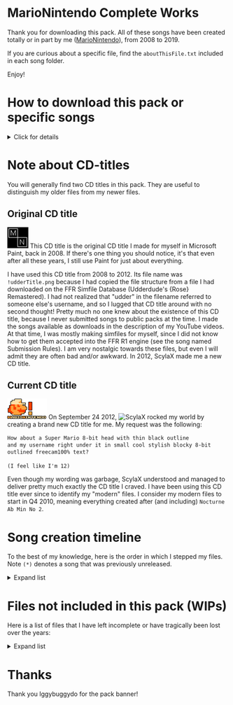 # MarioNintendo Complete Works

Thank you for downloading this pack. All of these songs have been created totally or in part
by me ([MarioNintendo](http://www.flashflashrevolution.com/profile/MarioNintendo/)), from 2008 to 2019.

If you are curious about a specific file, find the `aboutThisFile.txt` included in
each song folder.

Enjoy!

# How to download this pack or specific songs
<details><summary>Click for details</summary>
Scroll back to the top of this page, and click the download button:
![How to download this pack](howtodownload.png)

Don't want to download the full pack? Simply follow these steps:
![How to download a single song](download1song.png)
</details>


# Note about CD-titles
You will generally find two CD titles in this pack. They are useful to distinguish my older files from my newer
files.

## Original CD title
![](og-mntitle.png)
This CD title is the original CD title I made for myself in Microsoft Paint, back in 2008.
If there's one thing you should notice, it's that even after all these years, I still use Paint for just about
everything.

I have used this CD title from 2008 to 2012. Its file name was `!udderTitle.png` because I had copied the file
structure from a file I had downloaded on the FFR Simfile Database (Udderdude's {Rose} Remastered). I had not
realized that "udder" in the filename referred to someone else's username, and so I lugged that CD title around
with no second thought! Pretty much no one knew about the existence of this CD title,
because I never submitted songs to public packs at the time. I made the songs available as downloads in the
description of my YouTube videos. At that time, I was mostly making simfiles for myself, since I did not know
how to get them accepted into the FFR R1 engine (see the song named Submission Rules). I am very nostalgic
towards these files, but even I will admit they are often bad and/or awkward. In 2012, ScylaX made me a new CD
title.

## Current CD title
![](mntitle.png)
On September 24 2012, ![ScylaX](http://flashflashrevolution.com/profile/ScylaX) rocked my world by creating a
brand new CD title for me. My request was the following:

```
How about a Super Mario 8-bit head with thin black outline
and my username right under it in small cool stylish blocky 8-bit outlined freecam100% text?

(I feel like I'm 12)
```

Even though my wording was garbage, ScylaX understood and managed to deliver pretty much exactly the CD title
I craved. I have been using this CD title ever since to identify my "modern" files. I consider my modern files
to start in Q4 2010, meaning everything created after (and including) `Nocturne Ab Min No 2`.

# Song creation timeline
To the best of my knowledge, here is the order in which I stepped my files. Note `(*)` denotes a song that was previously unreleased.

<details><summary>Expand list</summary>
<p>

```
~~ 2008 ~~
(*) Winter
(*) {Rose} Remastered
(*) Loituma speedcore

~~ 2009 ~~
(*) Candy Pop
(*) Mr Larpus
(*) Metropolis
Hell in 3 Seconds
The Time Warp
Jungle
(*) Tricky's Song
(*) FFReedom

~~ 2010 ~~
Don't give a FUCK
(*) Nocturne Ab Min No 2
In Flux
(*) Spacefarer
Animus Intorqueo 1
Animus Intorqueo 2
Animus Intorqueo 3
Automata
Comfortably Lost
Stress

~~ 2011 ~~
(*) Unf
botu1
Baby Still Too Fat
Love, The Elephant
(*) He's A Pirate
Mortal Kombat Metal Menu
spanish
Submission Rules
Lives Without Meaning
umad
I hate humans
Xanthystrauma

~~ 2012 ~~
Never Enough
S
FF7 - Theme of Aeris
ULTRAnumb
Pictures at an Exhibition
Redirected Moonlight
shes got moxie
lookoutthewindow
.357 Magnum
Art of the Madness
Mario Mix for Piano
Jazzman - Super Mario Bros.
Pokemon BW - Elite Four
Mega Man 9 Rock Medley
Unshakeable
Car select
A Crimson Rose and a Gin Tonic

~~ 2013 ~~
-Slapstick-
Felix^3
Accelerator
PWRPFF RAVES
La fuite des jours
(*) Heaven's Gate

~~ 2014 ~~
Frainbreeze
(*) O Canada
(*) Wheelpower & Go
(*) Spinal Fluid Explosion Girl
(*) Space Threat
Shovel Knight Main Theme
Magical Sound Shower

~~ 2015 ~~
(*) Moon Trance
(*) Entre l'ombre et la lumiere
(*) Fghjukiolkijhngbfvrgthyujikolkijuhgbfvrtgyhujioikj
Drive of Unliving Things
Mario Paint Medley
Ground Theme - Underground Theme

~~ 2016 (craziest year) ~~
// (Splitting by month because I made a lot of songs for VGMP4 !!)
// January
	Chelnov Theme
// February
	The Void of Space
	A Beautiful Day For Golf
// March
	Hope & Joy Peace & Love
	DARK DEMON'S SONG
	Gear Getaway
	Balloon Fight Medley
// April
	The Mysterious Murasame Castle
// May
	Black Rain
	Coeur de Ceramique
	Staff Credits (Mario Kart 7)
	You're IZAYOI
// June
	City
	Kingdom of Devotindos
	Blue Field & Catch'em Theme
	Alien Lair
	Blade's Theme
	TAKE OFF
	Sortie
	Inner Goldfield
	Ending Theme
	Life Flashing Before One's Eyes
	Cursed Destiny
	Underwater
	Gerudo Valley
	Temple
// September (after the VGMP4 release)
	(*) Megalovania (never added to VGMP4)
// Also ...
	(*) Hardwired
	Area A
	12-gauge pez dispenser

~~ 2017 ~~
Boss Battle
Beep Beep I'm a Sheep
I've Got Rhythm

~~ 2018 ~~
Tiger Rag
(*) Computer Blues
(*) Aleph-0

~~ 2019 ~~
(*) Firewall
```

</details>

# Files not included in this pack (WIPs)
Here is a list of files that I have left incomplete or have tragically been lost over the years:

<details><summary>Expand list</summary>
<p>

```
900%MAX ANGERpower
Bring Back That Leroy Brown (This file from 2008 is lost, but the first 20 seconds were stepped. Circa 2009)
Circuit (Mario Kart 7 remix from Super Smash Bros. for Wii U)
Cities of the Future (Infected mushrooms, milla remix)
Diablosis Naga
Dwelling of Doom (Shnabubula)
Goodbye Yellow Brick Road (This file from 2008 is completely lost)
Magnum (xKore)
Manxome (Ryan Iyengar)
naTivefAce (playable in Dragons Fury engine, mostly stepped by Razor though)
PAC-MAN (Super Smash Bros. Wii U Version)
Reeps 2.0
steppin it up (Nick Perrin)
Super Mario Dirty Mix (A physician & A Scholar, never got permission for FFR)
```
</details>

# Thanks
Thank you Iggybuggydo for the pack banner!
